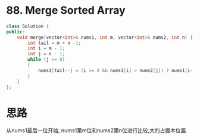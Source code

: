 #  88. Merge Sorted Array

```c++
class Solution {
public:
    void merge(vector<int>& nums1, int m, vector<int>& nums2, int n) {
        int tail = m + n -1;
        int i = m - 1;
        int j = n - 1;
        while (j >= 0)
        {
            nums1[tail--] = (i >= 0 && nums1[i] > nums2[j]) ? nums1[i--] : nums2[j--];
        }
    }
};
```

# 思路

从nums1最后一位开始, nums1第m位和nums2第n位进行比较,大的占据本位置.